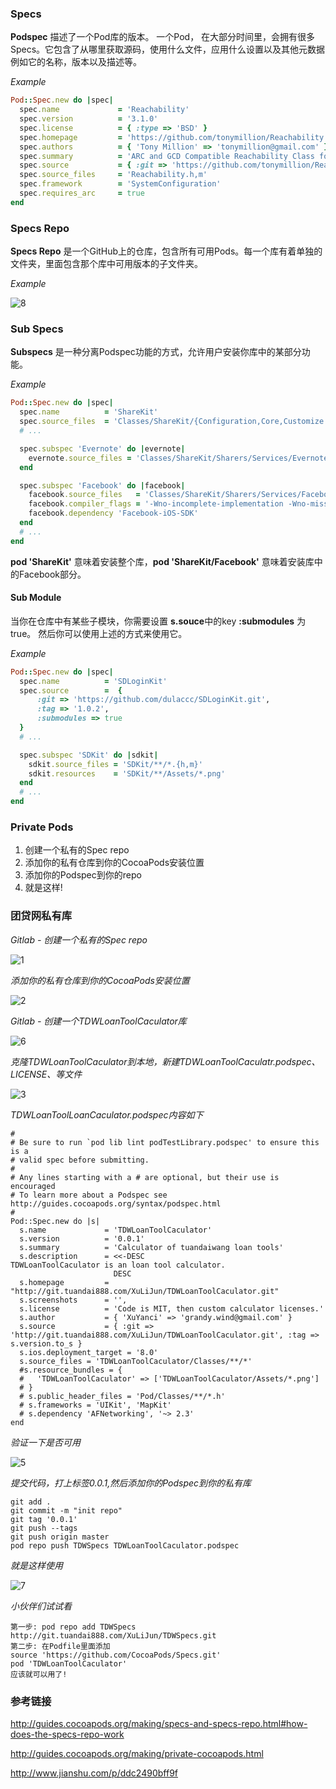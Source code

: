 ### Specs ### 

**Podspec** 描述了一个Pod库的版本。 一个Pod， 在大部分时间里，会拥有很多Specs。它包含了从哪里获取源码，使用什么文件，应用什么设置以及其他元数据例如它的名称，版本以及描述等。

*Example*

```ruby
Pod::Spec.new do |spec|
  spec.name             = 'Reachability'
  spec.version          = '3.1.0'
  spec.license          = { :type => 'BSD' }
  spec.homepage         = 'https://github.com/tonymillion/Reachability'
  spec.authors          = { 'Tony Million' => 'tonymillion@gmail.com' }
  spec.summary          = 'ARC and GCD Compatible Reachability Class for iOS and macOS.'
  spec.source           = { :git => 'https://github.com/tonymillion/Reachability.git', :tag => 'v3.1.0' }
  spec.source_files     = 'Reachability.h,m'
  spec.framework        = 'SystemConfiguration'
  spec.requires_arc     = true
end
```

### Specs Repo ###

**Specs Repo** 是一个GitHub上的仓库，包含所有可用Pods。每一个库有着单独的文件夹，里面包含那个库中可用版本的子文件夹。

*Example*

![8]( ../Resources/CocoaPods/8.png)

### Sub Specs ###

**Subspecs** 是一种分离Podspec功能的方式，允许用户安装你库中的某部分功能。

*Example*

```ruby
Pod::Spec.new do |spec|
  spec.name          = 'ShareKit'
  spec.source_files  = 'Classes/ShareKit/{Configuration,Core,Customize UI,UI}/**/*.{h,m,c}'
  # ...

  spec.subspec 'Evernote' do |evernote|
    evernote.source_files = 'Classes/ShareKit/Sharers/Services/Evernote/**/*.{h,m}'
  end

  spec.subspec 'Facebook' do |facebook|
    facebook.source_files   = 'Classes/ShareKit/Sharers/Services/Facebook/**/*.{h,m}'
    facebook.compiler_flags = '-Wno-incomplete-implementation -Wno-missing-prototypes'
    facebook.dependency 'Facebook-iOS-SDK'
  end
  # ...
end
```

**pod 'ShareKit'** 意味着安装整个库，**pod 'ShareKit/Facebook'** 意味着安装库中的Facebook部分。

####  Sub Module ####

当你在仓库中有某些子模块，你需要设置 **s.souce**中的key **:submodules** 为true。 然后你可以使用上述的方式来使用它。

*Example*

```ruby
Pod::Spec.new do |spec|
  spec.name          = 'SDLoginKit'
  spec.source        =  { 
      :git => 'https://github.com/dulaccc/SDLoginKit.git',
      :tag => '1.0.2', 
      :submodules => true 
  }
  # ...

  spec.subspec 'SDKit' do |sdkit|
    sdkit.source_files = 'SDKit/**/*.{h,m}'
    sdkit.resources    = 'SDKit/**/Assets/*.png'
  end
  # ...
end
```

### Private Pods ###

1. 创建一个私有的Spec repo
2. 添加你的私有仓库到你的CocoaPods安装位置
3. 添加你的Podspec到你的repo
4. 就是这样!

### 团贷网私有库 ###

*Gitlab - 创建一个私有的Spec repo*

![1](../Resources/CocoaPods/1.png)

*添加你的私有仓库到你的CocoaPods安装位置*

![2](../Resources/CocoaPods/2.png)

*Gitlab - 创建一个TDWLoanToolCaculator库*

![6](../Resources/CocoaPods/6.png)

*克隆TDWLoanToolCaculator到本地，新建TDWLoanToolCaculatr.podspec、LICENSE、等文件*

![3](../Resources/CocoaPods/3.png)

*TDWLoanToolLoanCaculator.podspec内容如下*

```shell
#
# Be sure to run `pod lib lint podTestLibrary.podspec' to ensure this is a
# valid spec before submitting.
#
# Any lines starting with a # are optional, but their use is encouraged
# To learn more about a Podspec see http://guides.cocoapods.org/syntax/podspec.html
#
Pod::Spec.new do |s|
  s.name             = 'TDWLoanToolCaculator'
  s.version          = '0.0.1'
  s.summary          = 'Calculator of tuandaiwang loan tools'
  s.description      = <<-DESC
TDWLoanToolCaculator is an loan tool calculator.
                       DESC
  s.homepage         = "http://git.tuandai888.com/XuLiJun/TDWLoanToolCaculator.git"
  s.screenshots      = '',
  s.license          = 'Code is MIT, then custom calculator licenses.'
  s.author           = { 'XuYanci' => 'grandy.wind@gmail.com' }
  s.source           = { :git => 'http://git.tuandai888.com/XuLiJun/TDWLoanToolCaculator.git', :tag => s.version.to_s }
  s.ios.deployment_target = '8.0'
  s.source_files = 'TDWLoanToolCaculator/Classes/**/*'
  #s.resource_bundles = {
  #   'TDWLoanToolCaculator' => ['TDWLoanToolCaculator/Assets/*.png']
  # }
  # s.public_header_files = 'Pod/Classes/**/*.h'
  # s.frameworks = 'UIKit', 'MapKit'
  # s.dependency 'AFNetworking', '~> 2.3'
end
```

*验证一下是否可用*

![5](../Resources/CocoaPods/5.png)

*提交代码，打上标签0.0.1,然后添加你的Podspec到你的私有库*

```shell
git add .
git commit -m "init repo"
git tag '0.0.1'    
git push --tags
git push origin master
pod repo push TDWSpecs TDWLoanToolCaculator.podspec
```

*就是这样使用*

![7](../Resources/CocoaPods/7.png)

*小伙伴们试试看*

```Shell
第一步: pod repo add TDWSpecs http://git.tuandai888.com/XuLiJun/TDWSpecs.git
第二步: 在Podfile里面添加
source 'https://github.com/CocoaPods/Specs.git'
pod 'TDWLoanToolCaculator'
应该就可以用了!
```

### 参考链接   ###

http://guides.cocoapods.org/making/specs-and-specs-repo.html#how-does-the-specs-repo-work

http://guides.cocoapods.org/making/private-cocoapods.html

http://www.jianshu.com/p/ddc2490bff9f

